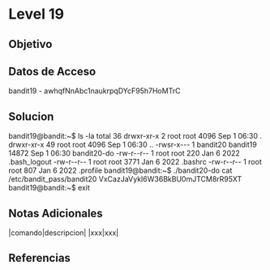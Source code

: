 # Level 19
## Objetivo
## Datos de Acceso
bandit19 - awhqfNnAbc1naukrpqDYcF95h7HoMTrC
## Solucion
bandit19@bandit:~$ ls -la total 36 drwxr-xr-x 2 root root 4096 Sep 1 06:30 . drwxr-xr-x 49 root root 4096 Sep 1 06:30 .. -rwsr-x--- 1 bandit20 bandit19 14872 Sep 1 06:30 bandit20-do -rw-r--r-- 1 root root 220 Jan 6 2022 .bash_logout -rw-r--r-- 1 root root 3771 Jan 6 2022 .bashrc -rw-r--r-- 1 root root 807 Jan 6 2022 .profile bandit19@bandit:~$ ./bandit20-do cat /etc/bandit_pass/bandit20 VxCazJaVykI6W36BkBU0mJTCM8rR95XT bandit19@bandit:~$ exit
## Notas Adicionales
|comando|descripcion|
|xxx|xxx|
## Referencias
